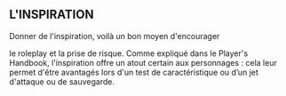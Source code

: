 ## L'INSPIRATION

Donner de l'inspiration, voilà un bon moyen d'encourager

le roleplay et la prise de risque. Comme expliqué dans le
Player's Handbook, l'inspiration offre un atout certain aux
personnages : cela leur permet d'être avantagés lors d'un test
de caractéristique ou d’un jet d'attaque ou de sauvegarde.
